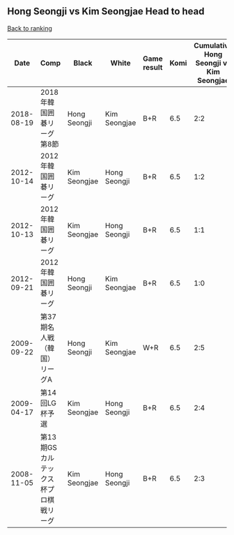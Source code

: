 ## Hong Seongji vs Kim Seongjae Head to head

[Back to ranking](../../index.md)




| **Date** | **Comp** | **Black** | **White** | **Game result** | **Komi** | **Cumulative Hong Seongji vs Kim Seongjae** | **Hong Seongji streak** | **Kim Seongjae streak** | 
| --- | --- | --- | --- | --- | --- | --- | --- | --- |
| 2018-08-19 | 2018年韓国囲碁リーグ第8節 | Hong Seongji | Kim Seongjae | B+R | 6.5 | 2:2 | 1 | 0 | 
| 2012-10-14 | 2012年韓国囲碁リーグ | Kim Seongjae | Hong Seongji | B+R | 6.5 | 1:2 | 0 | 2 | 
| 2012-10-13 | 2012年韓国囲碁リーグ | Kim Seongjae | Hong Seongji | B+R | 6.5 | 1:1 | 0 | 1 | 
| 2012-09-21 | 2012年韓国囲碁リーグ | Hong Seongji | Kim Seongjae | B+R | 6.5 | 1:0 | 1 | 0 | 
| 2009-09-22 | 第37期名人戦（韓国）リーグA | Hong Seongji | Kim Seongjae | W+R | 6.5 | 2:5 | 0 | 3 | 
| 2009-04-17 | 第14回LG杯予選 | Kim Seongjae | Hong Seongji | B+R | 6.5 | 2:4 | 0 | 2 | 
| 2008-11-05 | 第13期GSカルテックス杯プロ棋戦リーグ | Kim Seongjae | Hong Seongji | B+R | 6.5 | 2:3 | 0 | 1 |




